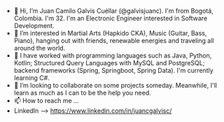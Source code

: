 - 👋 Hi, I’m Juan Camilo Galvis Cuéllar (@galvisjuanc). I'm from Bogotá, Colombia. I'm 32. I'm an Electronic Engineer interested in Software Development.
- 👀 I’m interested in Martial Arts (Hapkido CKA), Music (Guitar, Bass, Piano), hanging out with friends, renewable energies and traveling all around the world.
- 🌱 I have worked with programming languages such as Java, Python, Kotlin; Structured Query Languages with MySQL and PostgreSQL; backend frameworks (Spring, Springboot, Spring Data). I'm currently learning C#.
- 💞️ I’m looking to collaborate on some projects someday. Meanwhile, I'll learn as much as I can to be the help you need.
- 📫 How to reach me ...
- LinkedIn --> https://www.linkedin.com/in/juancgalvisc/

<!---
galvisjuanc/galvisjuanc is a ✨ special ✨ repository because its `README.md` (this file) appears on your GitHub profile.
You can click the Preview link to take a look at your changes.
--->
